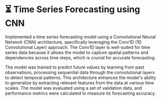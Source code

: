 # ⏳ Time Series Forecasting using CNN

Implemented a time series forecasting model using a Convolutional Neural Network (CNN) architecture, specifically leveraging the Conv1D (1D Convolutional Layer) approach. The Conv1D layer is well-suited for time series data because it allows the model to capture spatial patterns and dependencies across time steps, which is crucial for accurate forecasting.

The model was trained to predict future values by learning from past observations, processing sequential data through the convolutional layers to detect temporal patterns. This architecture enhances the model's ability to generalize by extracting relevant features from the data at various time scales. The model was evaluated using a set of validation data, and performance metrics were calculated to measure its forecasting accuracy.